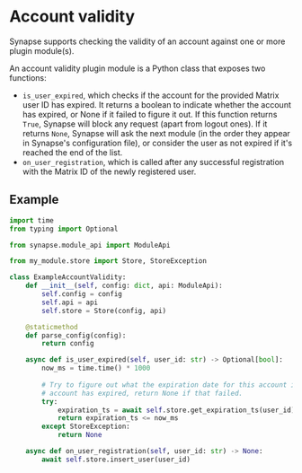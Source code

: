# Account validity

Synapse supports checking the validity of an account against one or more plugin module(s).

An account validity plugin module is a Python class that exposes two functions:

* `is_user_expired`, which checks if the account for the provided Matrix user ID has
  expired. It returns a boolean to indicate whether the account has expired, or None if
  it failed to figure it out. If this function returns `True`, Synapse will block any
  request (apart from logout ones). If it returns `None`, Synapse will ask the next
  module (in the order they appear in Synapse's configuration file), or consider the user
  as not expired if it's reached the end of the list.
* `on_user_registration`, which is called after any successful registration
  with the Matrix ID of the newly registered user.


## Example

```python
import time
from typing import Optional

from synapse.module_api import ModuleApi

from my_module.store import Store, StoreException

class ExampleAccountValidity:
    def __init__(self, config: dict, api: ModuleApi):
        self.config = config
        self.api = api
        self.store = Store(config, api)

    @staticmethod
    def parse_config(config):
        return config

    async def is_user_expired(self, user_id: str) -> Optional[bool]:
        now_ms = time.time() * 1000
        
        # Try to figure out what the expiration date for this account is and whether the
        # account has expired, return None if that failed.
        try:
            expiration_ts = await self.store.get_expiration_ts(user_id)
            return expiration_ts <= now_ms
        except StoreException:
            return None

    async def on_user_registration(self, user_id: str) -> None:
        await self.store.insert_user(user_id)
```